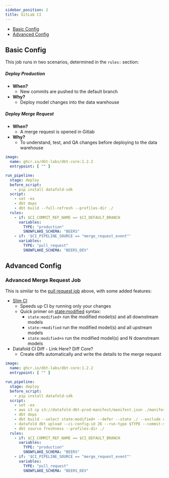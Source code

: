 ```yaml
---
sidebar_position: 2
title: GitLab CI
---
```

* [Basic Config](gitlab_ci.md#basic-config)
* [Advanced Config](gitlab_ci.md#advanced-config)

## Basic Config

This job runs in two scenarios, determined in the `rules:` section:
##### Deploy Production
* **When?**
  * New commits are pushed to the default branch
* **Why?**
  * Deploy model changes into the data warehouse
##### Deploy Merge Request
* **When?**
    * A merge request is opened in Gitlab
* **Why?**
    * To understand, test, and QA changes before deploying to the data warehouse

```yml
image:
  name: ghcr.io/dbt-labs/dbt-core:1.2.2
  entrypoint: [ "" ]

run_pipeline:
  stage: deploy
  before_script:
    - pip install datafold-sdk
  script:
    - set -ex
    - dbt deps
    - dbt build --full-refresh --profiles-dir ./
  rules:
    - if: $CI_COMMIT_REF_NAME == $CI_DEFAULT_BRANCH
      variables:
        TYPE: "production"
        SNOWFLAKE_SCHEMA: "BEERS"
    - if: '$CI_PIPELINE_SOURCE == "merge_request_event"'
      variables:
        TYPE: "pull_request"
        SNOWFLAKE_SCHEMA: "BEERS_DEV" 
```

## Advanced Config

### Advanced Merge Request Job
This is similar to the [pull request job](github_actions.md#pull-request-job) above, with some added features:
* [Slim CI](https://docs.getdbt.com/docs/dbt-cloud/using-dbt-cloud/cloud-enabling-continuous-integration#configuring-a-dbt-cloud-ci-job)
    * Speeds up CI by running only your changes
    * Quick primer on [state:modified](https://docs.getdbt.com/reference/node-selection/methods#the-state-method) syntax:
        * `state:modified+` run the modified model(s) and all downstream models
        * `state:+modified` run the modified model(s) and all upstream models
        * `state:modified+n` run the modified model(s) and N downstream models
* Datafold CI Diff - Link Here? Diff Core?
    * Create diffs automatically and write the details to the merge request

```yml
image:
  name: ghcr.io/dbt-labs/dbt-core:1.2.2
  entrypoint: [ "" ]

run_pipeline:
  stage: deploy
  before_script:
    - pip install datafold-sdk
  script:
    - set -ex
    - aws s3 cp s3://datafold-dbt-prod-manifest/manifest.json ./manifest.json
    - dbt deps
    - dbt build --select state:modified+ --defer --state ./ --exclude config.materialized:snapshot --profiles-dir ./
    - datafold dbt upload --ci-config-id 26 --run-type $TYPE --commit-sha $CI_COMMIT_SHA
    - dbt source freshness --profiles-dir ./
  rules:
    - if: $CI_COMMIT_REF_NAME == $CI_DEFAULT_BRANCH
      variables:
        TYPE: "production"
        SNOWFLAKE_SCHEMA: "BEERS"
    - if: '$CI_PIPELINE_SOURCE == "merge_request_event"'
      variables:
        TYPE: "pull_request"
        SNOWFLAKE_SCHEMA: "BEERS_DEV" 
```
